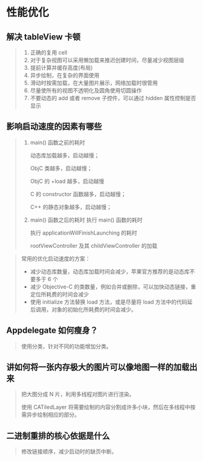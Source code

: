 
# 性能优化

## 解决 tableView 卡顿

> 1. 正确的复用 cell
> 2. 对于复杂视图可以采用懒加载来推迟创建时间，尽量减少视图层级
> 3. 提前计算并缓存高度(布局)
> 4. 异步绘制，在复杂的界面使用
> 5. 滑动时按需加载，在大量图片展示，网络加载时很管用
> 7. 尽量使所有的视图不透明化及圆角使用切圆操作
> 8. 不要动态的 add 或者 remove 子控件，可以通过 hidden 属性控制是否显示

## 影响启动速度的因素有哪些

> 1. main() 函数之前的耗时
>
>    动态库加载越多，启动越慢；
>
>    ObjC 类越多，启动越慢；
>
>    ObjC 的 +load 越多，启动越慢
>
>    C 的 constructor 函数越多，启动越慢；
>
>    C++ 的静态对象越多，启动越慢；
>
> 2. main() 函数之后的耗时
>    执行 main() 函数的耗时
>
>    执行 applicationWillFinishLaunching 的耗时
>
>    rootViewController 及其 childViewController 的加载

> 常用的优化启动速度的方案：
>
> * 减少动态库数量，动态库加载时间会减少，苹果官方推荐的是动态库不要多于 6 个
> * 减少 Objective-C 的类数量，例如合并或删除，可以加快动态链接，重定位所耗费的时间会减少
> * 使用 initialize 方法替换 load 方法，或是尽量将 load 方法中的代码延后调用，对象的初始化所耗费的时间会减少。

## Appdelegate 如何瘦身？

> 使用分类，针对不同的功能增加分类。

## 讲如何将一张内存极大的图片可以像地图一样的加载出来

> 把大图分成 N 片，利用多线程对图片进行渲染。
>
> 使用 CATiledLayer 将需要绘制的内容分割成许多小块，然后在多线程中按需异步绘制相应的部分。

## 二进制重排的核心依据是什么

> 修改链接顺序，减少启动时的缺页中断。